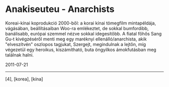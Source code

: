 # Anakiseuteu - Anarchists

Koreai-kínai koprodukció 2000-ből: a korai kínai tömegfilm mintapéldája, vágásában, beállításaiban Woo-ra emlékeztet, de sokkal bumfordibb, banálisabb, európai szemmel nézve sokkal idegesítőbb. A fiatal főhős Sang Gu-t kivégzéséről menti meg egy maréknyi ellenálló/anarchista, akik "elveszítvén" oszlopos tagjukat, Szergejt, megindulnak a lejtőn, míg végezetül egy heroikus, kiszámítható, buta öngyilkos ámokfutásban meg találnak halni.

2011-07-21 

----

[4], [korea], [kína]